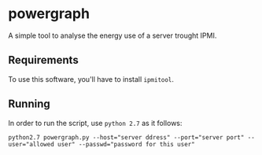 # powergraph

A simple tool to analyse the energy use of a server trought IPMI.

## Requirements
To use this software, you'll have to install ```ipmitool```.

## Running
In order to run the script, use ```python 2.7``` as it follows:

```
python2.7 powergraph.py --host="server ddress" --port="server port" --user="allowed user" --passwd="password for this user"
```
